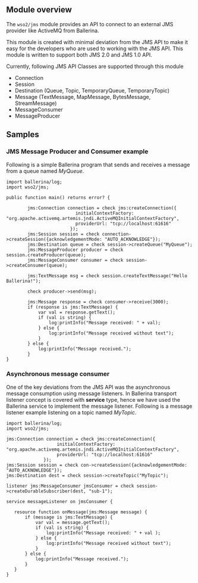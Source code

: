 ## Module overview

The `wso2/jms` module provides an API to connect to an external JMS provider like ActiveMQ from Ballerina.

This module is created with minimal deviation from the JMS API to make it easy for the developers who are used to working 
 with the JMS API. This module is written to support both JMS 2.0 and JMS 1.0 API. 
 
 Currently, following JMS API Classes are supported through this module
 
 - Connection
 - Session
 - Destination (Queue, Topic, TemporaryQueue, TemporaryTopic)
 - Message (TextMessage, MapMessage, BytesMessage, StreamMessage)
 - MessageConsumer
 - MessageProducer

## Samples

### JMS Message Producer and Consumer example

Following is a simple Ballerina program that sends and receives a message from a queue named *MyQueue*.

```ballerina
import ballerina/log;
import wso2/jms;

public function main() returns error? {

        jms:Connection connection = check jms:createConnection({
                          initialContextFactory: "org.apache.activemq.artemis.jndi.ActiveMQInitialContextFactory",
                          providerUrl: "tcp://localhost:61616"
                        });
        jms:Session session = check connection->createSession({acknowledgementMode: "AUTO_ACKNOWLEDGE"});
        jms:Destination queue = check session->createQueue("MyQueue");
        jms:MessageProducer producer = check session.createProducer(queue);
        jms:MessageConsumer consumer = check session->createConsumer(queue);

        jms:TextMessage msg = check session.createTextMessage("Hello Ballerina!");

        check producer->send(msg);

        jms:Message response = check consumer->receive(3000);
        if (response is jms:TextMessage) {
            var val = response.getText();
            if (val is string) {
                log:printInfo("Message received: " + val);
            } else {
                log:printInfo("Message received without text");
            }
        } else {
            log:printInfo("Message received.");
        }
}
```

### Asynchronous message consumer

One of the key deviations from the JMS API was the asynchronous message consumption using message listeners. In 
Ballerina transport listener concept is covered with **service** type, hence we have used the Ballerina service to 
implement the message listener. Following is a message listener example listening on a topic named *MyTopic*.

```ballerina
import ballerina/log;
import wso2/jms;

jms:Connection connection = check jms:createConnection({
                   initialContextFactory: "org.apache.activemq.artemis.jndi.ActiveMQInitialContextFactory",
                   providerUrl: "tcp://localhost:61616"
              });
jms:Session session = check con->createSession({acknowledgementMode: "AUTO_ACKNOWLEDGE"});
jms:Destination dest = check session->createTopic("MyTopic");

listener jms:MessageConsumer jmsConsumer = check session->createDurableSubscriber(dest, "sub-1");

service messageListener on jmsConsumer {

   resource function onMessage(jms:Message message) {
       if (message is jms:TextMessage) {
           var val = message.getText();
           if (val is string) {
               log:printInfo("Message received: " + val );
           } else {
               log:printInfo("Message received without text");
           }
       } else {
           log:printInfo("Message received.");
       }
   }
}
```